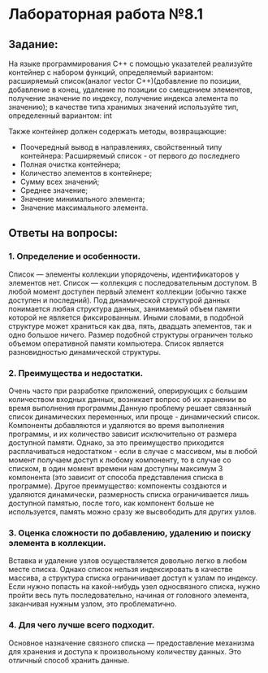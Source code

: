 # Лабораторная работа №8.1

## Задание: 

На языке программирования С++ с помощью указателей реализуйте контейнер с набором функций, определяемый вариантом: расширяемый список(аналог vector С++)(добавление по позиции, добавление в конец, удаление по позиции со смещением элементов, получение значение по индексу, получение индекса элемента по значению); в качестве типа хранимых значений используйте тип, определенный вариантом: int

Также контейнер должен содержать методы, возвращающие:

* Поочередный вывод в направлениях, свойственный типу контейнера:
Расширяемый список - от первого до последнего
* Полная очистка контейнера;
* Количество элементов в контейнере;
* Сумму всех значений;
* Среднее значение;
* Значение минимального элемента;
* Значение максимального элемента.

## Ответы на вопросы:

### 1. Определение и особенности.

Список — элементы коллекции упорядочены, идентификаторов у элементов нет. Список — коллекция с последовательным доступом. В любой момент доступен первый элемент коллекции (обычно также доступен и последний).
Под динамической структурой данных понимается любая структура данных, занимаемый объем памяти которой не является фиксированным. Иными словами, в подобной структуре может храниться как два, пять, двадцать элементов, так и одно большое ничего. Размер подобной структуры ограничен только объемом оперативной памяти компьютера. 
Список является разновидностью динамической структуры.

### 2. Преимущества и недостатки.

Очень часто при разработке приложений, оперирующих с большим количеством входных данных, возникает вопрос об их хранении во время выполнения программы.Данную проблему решает связанный список динамических переменных, или проще - динамический список. Компоненты добавляются и удаляются во время выполнения программы, и их количество зависит исключительно от размера доступной памяти. Однако, за это преимущество приходится расплачиваться недостатком - если в случае с массивом, мы в любой момент получаем доступ к любому компоненту, то в случае со списком, в один момент времени нам доступны максимум 3 компонента (это зависит от способа представления списка в программе). Другое преимущество: компоненты создаются и удаляются динамически, размерность списка ограничивается лишь доступной памятью, после того, как компонент больше не используется, память можно сразу же высвободить для других узлов.

### 3. Оценка сложности по добавлению, удалению и поиску элемента в коллекции.

Вставка и удаление узлов осуществляется довольно легко в любом месте списка. Однако список нельзя индексировать в качестве массива, а структура списка ограничивает доступ к узлам по индексу. Если нужно попасть на какой-нибудь узел односвязного списка, нужно пройти весь путь последовательно, начиная от головного элемента, заканчивая нужным узлом, это проблематично.

### 4. Для чего лучше всего подходит.

Основное назначение связного списка — предоставление механизма для хранения и доступа к произвольному количеству данных. Это отличный способ хранить данные. 
